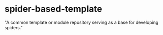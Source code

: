 # spider-based-template
"A common template or module repository serving as a base for developing spiders."
